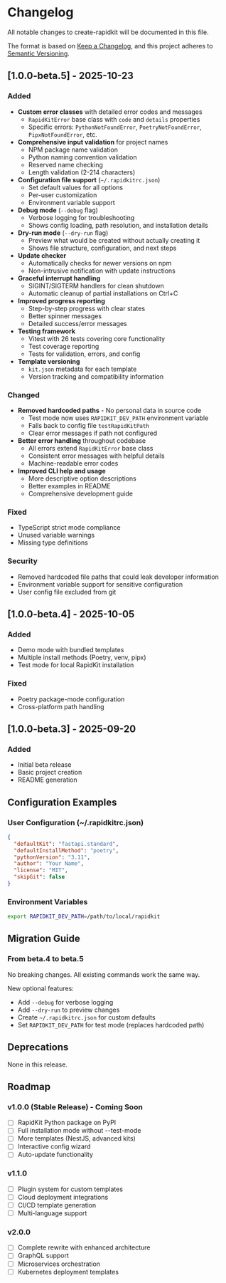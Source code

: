 # Changelog

All notable changes to create-rapidkit will be documented in this file.

The format is based on [Keep a Changelog](https://keepachangelog.com/en/1.0.0/),
and this project adheres to [Semantic Versioning](https://semver.org/spec/v2.0.0.html).

## [1.0.0-beta.5] - 2025-10-23

### Added
- **Custom error classes** with detailed error codes and messages
  - `RapidKitError` base class with `code` and `details` properties
  - Specific errors: `PythonNotFoundError`, `PoetryNotFoundError`, `PipxNotFoundError`, etc.
- **Comprehensive input validation** for project names
  - NPM package name validation
  - Python naming convention validation
  - Reserved name checking
  - Length validation (2-214 characters)
- **Configuration file support** (`~/.rapidkitrc.json`)
  - Set default values for all options
  - Per-user customization
  - Environment variable support
- **Debug mode** (`--debug` flag)
  - Verbose logging for troubleshooting
  - Shows config loading, path resolution, and installation details
- **Dry-run mode** (`--dry-run` flag)
  - Preview what would be created without actually creating it
  - Shows file structure, configuration, and next steps
- **Update checker**
  - Automatically checks for newer versions on npm
  - Non-intrusive notification with update instructions
- **Graceful interrupt handling**
  - SIGINT/SIGTERM handlers for clean shutdown
  - Automatic cleanup of partial installations on Ctrl+C
- **Improved progress reporting**
  - Step-by-step progress with clear states
  - Better spinner messages
  - Detailed success/error messages
- **Testing framework**
  - Vitest with 26 tests covering core functionality
  - Test coverage reporting
  - Tests for validation, errors, and config
- **Template versioning**
  - `kit.json` metadata for each template
  - Version tracking and compatibility information

### Changed
- **Removed hardcoded paths** - No personal data in source code
  - Test mode now uses `RAPIDKIT_DEV_PATH` environment variable
  - Falls back to config file `testRapidKitPath`
  - Clear error messages if path not configured
- **Better error handling** throughout codebase
  - All errors extend `RapidKitError` base class
  - Consistent error messages with helpful details
  - Machine-readable error codes
- **Improved CLI help and usage**
  - More descriptive option descriptions
  - Better examples in README
  - Comprehensive development guide

### Fixed
- TypeScript strict mode compliance
- Unused variable warnings
- Missing type definitions

### Security
- Removed hardcoded file paths that could leak developer information
- Environment variable support for sensitive configuration
- User config file excluded from git

## [1.0.0-beta.4] - 2025-10-05

### Added
- Demo mode with bundled templates
- Multiple install methods (Poetry, venv, pipx)
- Test mode for local RapidKit installation

### Fixed
- Poetry package-mode configuration
- Cross-platform path handling

## [1.0.0-beta.3] - 2025-09-20

### Added
- Initial beta release
- Basic project creation
- README generation

## Configuration Examples

### User Configuration (~/.rapidkitrc.json)
```json
{
  "defaultKit": "fastapi.standard",
  "defaultInstallMethod": "poetry",
  "pythonVersion": "3.11",
  "author": "Your Name",
  "license": "MIT",
  "skipGit": false
}
```

### Environment Variables
```bash
export RAPIDKIT_DEV_PATH=/path/to/local/rapidkit
```

## Migration Guide

### From beta.4 to beta.5

No breaking changes. All existing commands work the same way.

New optional features:
- Add `--debug` for verbose logging
- Add `--dry-run` to preview changes
- Create `~/.rapidkitrc.json` for custom defaults
- Set `RAPIDKIT_DEV_PATH` for test mode (replaces hardcoded path)

## Deprecations

None in this release.

## Roadmap

### v1.0.0 (Stable Release) - Coming Soon
- [ ] RapidKit Python package on PyPI
- [ ] Full installation mode without --test-mode
- [ ] More templates (NestJS, advanced kits)
- [ ] Interactive config wizard
- [ ] Auto-update functionality

### v1.1.0
- [ ] Plugin system for custom templates
- [ ] Cloud deployment integrations
- [ ] CI/CD template generation
- [ ] Multi-language support

### v2.0.0
- [ ] Complete rewrite with enhanced architecture
- [ ] GraphQL support
- [ ] Microservices orchestration
- [ ] Kubernetes deployment templates
